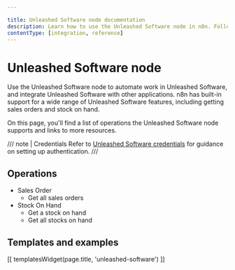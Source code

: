 ```yaml
---

title: Unleashed Software node documentation
description: Learn how to use the Unleashed Software node in n8n. Follow technical documentation to integrate Unleashed Software node into your workflows.
contentType: [integration, reference]
---
```


# Unleashed Software node

Use the Unleashed Software node to automate work in Unleashed Software, and integrate Unleashed Software with other applications. n8n has built-in support for a wide range of Unleashed Software features, including getting sales orders and stock on hand. 

On this page, you'll find a list of operations the Unleashed Software node supports and links to more resources.

/// note | Credentials
Refer to [Unleashed Software credentials](/integrations/builtin/credentials/unleashedsoftware.md) for guidance on setting up authentication. 
///

## Operations

* Sales Order
    * Get all sales orders
* Stock On Hand
    * Get a stock on hand
    * Get all stocks on hand

## Templates and examples

<!-- see https://www.notion.so/n8n/Pull-in-templates-for-the-integrations-pages-37c716837b804d30a33b47475f6e3780 -->
[[ templatesWidget(page.title, 'unleashed-software') ]]
